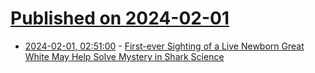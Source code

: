 # [Published on 2024-02-01](index.md)

* [2024-02-01, 02:51:00](https://soylentnews.org/article.pl?sid=24/01/30/0025228&from=rss) - [First-ever Sighting of a Live Newborn Great White May Help Solve Mystery in Shark Science](https://soylentnews.org/article.pl?sid=24/01/30/0025228&from=rss)
